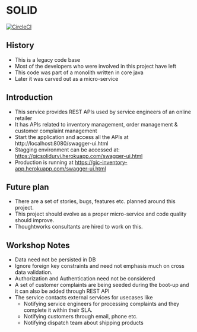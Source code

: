 # SOLID

[![CircleCI](https://circleci.com/gh/India-Dev-Bootcamp/gic-solid/tree/master.svg?style=svg&circle-token=e9b0e382e1d588289d06bc64a18ea56c09f211d9)](https://circleci.com/gh/India-Dev-Bootcamp/gic-solid/tree/master)

## History

* This is a legacy code base
* Most of the developers who were involved in this project have left
* This code was part of a monolith written in core java
* Later it was carved out as a micro-service 

## Introduction
* This service provides REST APIs used by service engineers of an online retailer
* It has APIs related to inventory management, order management & customer complaint management
* Start the application and access all the APIs at http://localhost:8080/swagger-ui.html
* Stagging environment can be accessed at: https://gicsolidurvi.herokuapp.com/swagger-ui.html
* Production is running at https://gic-inventory-app.herokuapp.com/swagger-ui.html

## Future plan
* There are a set of stories, bugs, features etc. planned around this project.
* This project should evolve as a proper micro-service and code quality should improve.
* Thoughtworks consultants are hired to work on this.

## Workshop Notes
* Data need not be persisted in DB
* Ignore foreign key constraints and need not emphasis much on cross data validation.
* Authorization and Authentication need not be considered
* A set of customer complaints are being seeded during the boot-up and it can also be added through REST API
* The service contacts external services for usecases like
  * Notifying service engineers for processing complaints and they complete it within their SLA.
  * Notifying customers through email, phone etc.
  * Notifying dispatch team about shipping products
